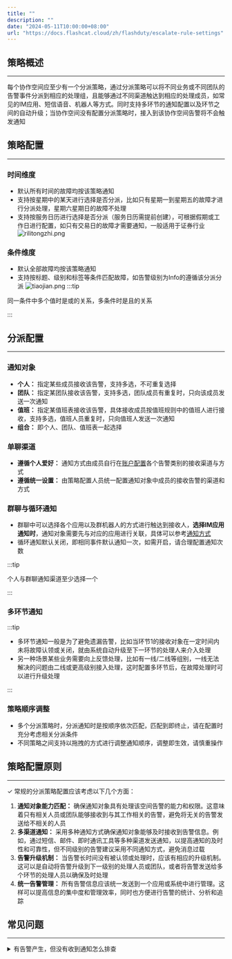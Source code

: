 ```yaml
---
title: ""
description: ""
date: "2024-05-11T10:00:00+08:00"
url: "https://docs.flashcat.cloud/zh/flashduty/escalate-rule-settings"
---
```


## 策略概述
---
每个协作空间应至少有一个分派策略，通过分派策略可以将不同业务或不同团队的告警事件分派到相应的处理组，且能够通过不同渠道触达到相应的处理成员，如常见的IM应用、短信语音、机器人等方式。同时支持多环节的通知配置以及环节之间的自动升级；当协作空间没有配置分派策略时，接入到该协作空间告警将不会触发通知

## 策略配置
---
### 时间维度
- 默认所有时间的故障均按该策略通知
- 支持按星期中的某天进行选择是否分派，比如只有星期一到星期五的故障才进行分派处理，星期六星期日的故障不处理
- 支持按服务日历进行选择是否分派（服务日历需提前创建），可根据假期或工作日进行配置，如只有交易日的故障才需要通知，一般适用于证券行业
![rilitongzhi.png](https://api.apifox.com/api/v1/projects/4169655/resources/435757/image-preview)
### 条件维度
- 默认全部故障均按该策略通知
- 支持按标题、级别和标签等条件匹配故障，如告警级别为Info的遵循该分派分派
![tiaojian.png](https://api.apifox.com/api/v1/projects/4169655/resources/435758/image-preview)
:::tip

同一条件中多个值时是或的关系，多条件时是且的关系

:::
## 分派配置
---
### 通知对象
- **个人：** 指定某些成员接收该告警，支持多选，不可重复选择
- **团队：** 指定某团队接收该告警，支持多选，团队成员有重复时，只向该成员发送一次通知
- **值班：** 指定某值班表接收该告警，具体接收成员按值班规则中的值班人进行接收，支持多选，值班人员重复时，只向值班人发送一次通知
- **组合：** 即个人、团队、值班表一起选择
### 单聊渠道
- **遵循个人爱好：** 通知方式由成员自行在[账户配置]()各个告警类别的接收渠道与方式
- **遵循统一设置：** 由策略配置人员统一配置通知对象中成员的接收告警的渠道和方式

### 群聊与循环通知
- 群聊中可以选择各个应用以及群机器人的方式进行触达到接收人，**选择IM应用通知时**，通知对象需要先与对应的应用进行关联，具体可以参考[通知方式]()
- 循环通知默认关闭，即相同事件默认通知一次，如需开启，请合理配置通知次数

:::tip

个人与群聊通知渠道至少选择一个

:::
### 多环节通知

:::tip

- 多环节通知一般是为了避免遗漏告警，比如当环节1的接收对象在一定时间内未将故障认领或关闭，就由系统自动升级至下一环节的处理人来介入处理
- 另一种场景某些业务需要向上反馈处理，比如有一线/二线等组别，一线无法解决的问题由二线或更高级别接入处理，这时配置多环节后，在故障处理时可以进行升级处理

:::
### 策略顺序调整
- 多个分派策略时，分派通知时是按顺序依次匹配，匹配到即终止，请在配置时充分考虑相关分派条件
- 不同策略之间支持以拖拽的方式进行调整通知顺序，调整即生效，请慎重操作

## 策略配置原则
---
&check; 常规的分派策略配置应该考虑以下几个方面：

1. **通知对象能力匹配：** 确保通知对象具有处理该空间告警的能力和权限。这意味着只有相关人员或团队能够接收到与其工作相关的告警，避免将无关的告警发送给不相关的人员
2. **多渠道通知：** 采用多种通知方式确保通知对象能够及时接收到告警信息。例如，通过短信、邮件、即时通讯工具等多种渠道发送通知，以提高通知的及时性和可靠性，但不同级别的告警建议采用不同通知方式，避免消息过载
3. **告警升级机制：** 当告警长时间没有被认领或处理时，应该有相应的升级机制。这可以是自动将告警升级到下一级别的处理人员或团队，或者将告警发送给多个环节的处理人员以确保及时处理
4. **统一告警管理：** 所有告警信息应该统一发送到一个应用或系统中进行管理。这样可以提高信息的集中度和管理效率，同时也方便进行告警的统计、分析和追踪





## 常见问题
---
<details>
<summary>有告警产生，但没有收到通知怎么排查</summary>
在故障详情->时间线中看下触发通知流程中的各个渠道通知状态是否正常，如果失败会有失败信息供参考，更多原因可以联系技术支持进行协助排查
</details>
